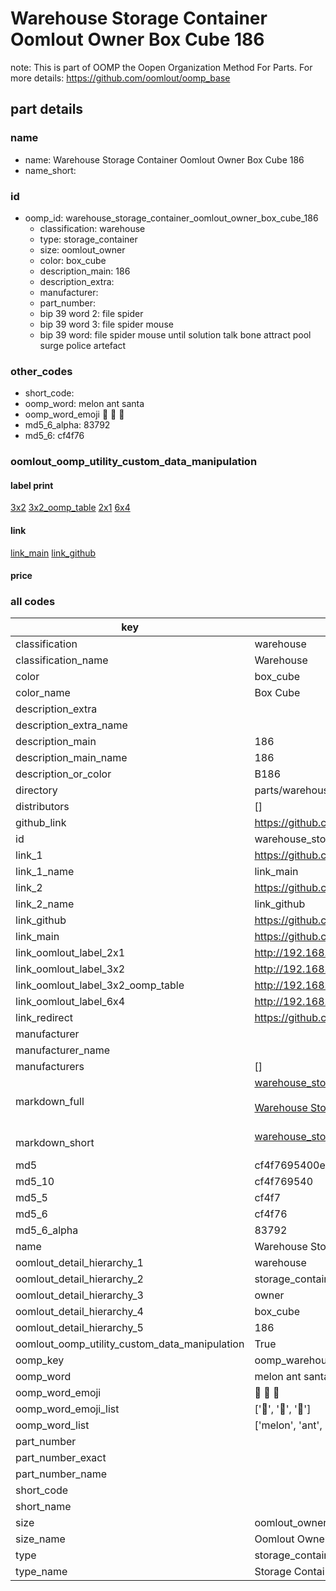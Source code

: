 # Warehouse Storage Container Oomlout Owner Box Cube 186  

note: This is part of OOMP the Oopen Organization Method For Parts. For more details: https://github.com/oomlout/oomp_base

##  part details
  







### name
* name: Warehouse Storage Container Oomlout Owner Box Cube 186
* name_short: 
### id
* oomp_id: warehouse_storage_container_oomlout_owner_box_cube_186
  * classification: warehouse
  * type: storage_container
  * size: oomlout_owner
  * color: box_cube
  * description_main: 186
  * description_extra: 
  * manufacturer: 
  * part_number: 
  * bip 39 word 2: file spider
  * bip 39 word 3: file spider mouse
  * bip 39 word: file spider mouse until solution talk bone attract pool surge police artefact

### other_codes
* short_code: 
* oomp_word: melon ant santa
* oomp_word_emoji :melon: :ant: :santa:
* md5_6_alpha: 83792
* md5_6: cf4f76






### oomlout_oomp_utility_custom_data_manipulation
#### label print
[3x2](http://192.168.1.245:1112/?label=oomp%2083792)
[3x2_oomp_table](http://192.168.1.108:1112/?label=oomp%2083792)
[2x1](http://192.168.1.242:1112/?label=oomp%2083792)
[6x4](http://192.168.1.55:1112/?label=oomp%2083792)    

#### link

[link_main](https://github.com/oomlout/oomlout_oomp_version_1_messy/tree/main/parts/warehouse_storage_container_oomlout_owner_box_cube_186) [link_github](https://github.com/oomlout/oomlout_oomp_version_1_messy/tree/main/parts/warehouse_storage_container_oomlout_owner_box_cube_186)                             

#### price







### all codes 
| key | value |  
| --- | --- |  
| classification | warehouse |  
| classification_name | Warehouse |  
| color | box_cube |  
| color_name | Box Cube |  
| description_extra |  |  
| description_extra_name |  |  
| description_main | 186 |  
| description_main_name | 186 |  
| description_or_color | B186 |  
| directory | parts/warehouse_storage_container_oomlout_owner_box_cube_186 |  
| distributors | [] |  
| github_link | https://github.com/oomlout/oomlout_oomp_part_src/tree/main/parts/warehouse_storage_container_oomlout_owner_box_cube_186 |  
| id | warehouse_storage_container_oomlout_owner_box_cube_186 |  
| link_1 | https://github.com/oomlout/oomlout_oomp_version_1_messy/tree/main/parts/warehouse_storage_container_oomlout_owner_box_cube_186 |  
| link_1_name | link_main |  
| link_2 | https://github.com/oomlout/oomlout_oomp_version_1_messy/tree/main/parts/warehouse_storage_container_oomlout_owner_box_cube_186 |  
| link_2_name | link_github |  
| link_github | https://github.com/oomlout/oomlout_oomp_version_1_messy/tree/main/parts/warehouse_storage_container_oomlout_owner_box_cube_186 |  
| link_main | https://github.com/oomlout/oomlout_oomp_version_1_messy/tree/main/parts/warehouse_storage_container_oomlout_owner_box_cube_186 |  
| link_oomlout_label_2x1 | http://192.168.1.242:1112/?label=oomp%2083792 |  
| link_oomlout_label_3x2 | http://192.168.1.245:1112/?label=oomp%2083792 |  
| link_oomlout_label_3x2_oomp_table | http://192.168.1.108:1112/?label=oomp%2083792 |  
| link_oomlout_label_6x4 | http://192.168.1.55:1112/?label=oomp%2083792 |  
| link_redirect | https://github.com/oomlout/oomlout_oomp_version_1_messy/tree/main/parts/warehouse_storage_container_oomlout_owner_box_cube_186 |  
| manufacturer |  |  
| manufacturer_name |  |  
| manufacturers | [] |  
| markdown_full | [warehouse_storage_container_oomlout_owner_box_cube_186](none)<br>[](none)<br>[Warehouse Storage Container Oomlout Owner Box Cube 186](none)<br><br> |  
| markdown_short | [warehouse_storage_container_oomlout_owner_box_cube_186](none)<br><br> |  
| md5 | cf4f7695400ec32b76676ee321746ab1 |  
| md5_10 | cf4f769540 |  
| md5_5 | cf4f7 |  
| md5_6 | cf4f76 |  
| md5_6_alpha | 83792 |  
| name | Warehouse Storage Container Oomlout Owner Box Cube 186 |  
| oomlout_detail_hierarchy_1 | warehouse |  
| oomlout_detail_hierarchy_2 | storage_container |  
| oomlout_detail_hierarchy_3 | owner |  
| oomlout_detail_hierarchy_4 | box_cube |  
| oomlout_detail_hierarchy_5 | 186 |  
| oomlout_oomp_utility_custom_data_manipulation | True |  
| oomp_key | oomp_warehouse_storage_container_oomlout_owner_box_cube_186 |  
| oomp_word | melon ant santa |  
| oomp_word_emoji | :melon: :ant: :santa: |  
| oomp_word_emoji_list | [':melon:', ':ant:', ':santa:'] |  
| oomp_word_list | ['melon', 'ant', 'santa'] |  
| part_number |  |  
| part_number_exact |  |  
| part_number_name |  |  
| short_code |  |  
| short_name |  |  
| size | oomlout_owner |  
| size_name | Oomlout Owner |  
| type | storage_container |  
| type_name | Storage Container |  
